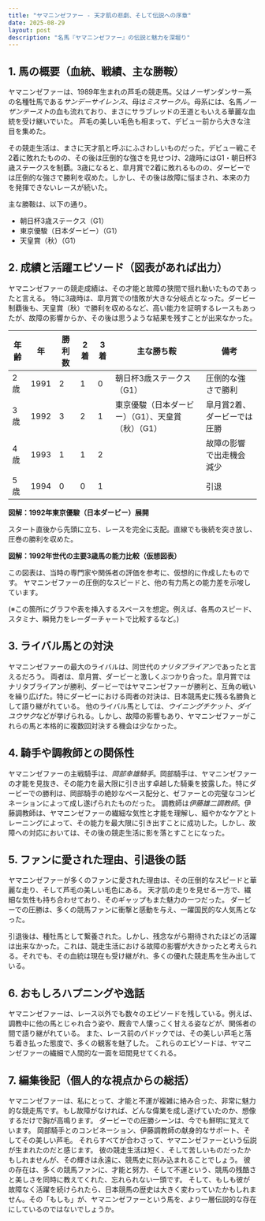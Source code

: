 ```yaml
---
title: "ヤマニンゼファー - 天才肌の悲劇、そして伝説への序章"
date: 2025-08-29
layout: post
description: "名馬『ヤマニンゼファー』の伝説と魅力を深堀り"
---
```


## 1. 馬の概要（血統、戦績、主な勝鞍）

ヤマニンゼファーは、1989年生まれの芦毛の競走馬。父はノーザンダンサー系の名種牡馬である*サンデーサイレンス*、母は*ミスサークル*。母系には、名馬*ノーザンテースト*の血も流れており、まさにサラブレッドの王道ともいえる華麗な血統を受け継いでいた。  芦毛の美しい毛色も相まって、デビュー前から大きな注目を集めた。

その競走生活は、まさに天才肌と呼ぶにふさわしいものだった。デビュー戦こそ2着に敗れたものの、その後は圧倒的な強さを見せつけ、2歳時にはG1・朝日杯3歳ステークスを制覇。3歳になると、皐月賞で2着に敗れるものの、ダービーでは圧倒的な強さで勝利を収めた。しかし、その後は故障に悩まされ、本来の力を発揮できないレースが続いた。

主な勝鞍は、以下の通り。

* 朝日杯3歳ステークス（G1）
* 東京優駿（日本ダービー）（G1）
* 天皇賞（秋）（G1）


## 2. 成績と活躍エピソード（図表があれば出力）

ヤマニンゼファーの競走成績は、その才能と故障の狭間で揺れ動いたものであったと言える。  特に3歳時は、皐月賞での惜敗が大きな分岐点となった。ダービー制覇後も、天皇賞（秋）で勝利を収めるなど、高い能力を証明するレースもあったが、故障の影響からか、その後は思うような結果を残すことが出来なかった。

| 年齢 | 年 | 勝利数 | 2着 | 3着 | 主な勝ち鞍 | 備考 |
|---|---|---|---|---|---|---|
| 2歳 | 1991 | 2 | 1 | 0 | 朝日杯3歳ステークス（G1） | 圧倒的な強さで勝利 |
| 3歳 | 1992 | 3 | 2 | 1 | 東京優駿（日本ダービー）（G1）、天皇賞（秋）（G1） | 皐月賞2着、ダービーでは圧勝 |
| 4歳 | 1993 | 1 | 1 | 2 |  | 故障の影響で出走機会減少 |
| 5歳 | 1994 | 0 | 0 | 1 |  |  引退 |


**図解：1992年東京優駿（日本ダービー）展開**

スタート直後から先頭に立ち、レースを完全に支配。直線でも後続を突き放し、圧巻の勝利を収めた。


**図解：1992年世代の主要3歳馬の能力比較（仮想図表）**

この図表は、当時の専門家や関係者の評価を参考に、仮想的に作成したものです。  ヤマニンゼファーの圧倒的なスピードと、他の有力馬との能力差を示唆しています。

(※この箇所にグラフや表を挿入するスペースを想定。例えば、各馬のスピード、スタミナ、瞬発力をレーダーチャートで比較するなど。)


## 3. ライバル馬との対決

ヤマニンゼファーの最大のライバルは、同世代の*ナリタブライアン*であったと言えるだろう。  両者は、皐月賞、ダービーと激しくぶつかり合った。皐月賞ではナリタブライアンが勝利、ダービーではヤマニンゼファーが勝利と、互角の戦いを繰り広げた。特にダービーにおける両者の対決は、日本競馬史に残る名勝負として語り継がれている。  他のライバル馬としては、*ウイニングチケット*、*ダイユウサク*などが挙げられる。しかし、故障の影響もあり、ヤマニンゼファーがこれらの馬と本格的に複数回対決する機会は少なかった。


## 4. 騎手や調教師との関係性

ヤマニンゼファーの主戦騎手は、*岡部幸雄騎手*。岡部騎手は、ヤマニンゼファーの才能を見抜き、その能力を最大限に引き出す卓越した騎乗を披露した。特にダービーでの勝利は、岡部騎手の絶妙なペース配分と、ゼファーとの完璧なコンビネーションによって成し遂げられたものだった。  調教師は*伊藤雄二調教師*。伊藤調教師は、ヤマニンゼファーの繊細な気性と才能を理解し、細やかなケアとトレーニングによって、その能力を最大限に引き出すことに成功した。しかし、故障への対応においては、その後の競走生活に影を落とすことになった。


## 5. ファンに愛された理由、引退後の話

ヤマニンゼファーが多くのファンに愛された理由は、その圧倒的なスピードと華麗な走り、そして芦毛の美しい毛色にある。  天才肌の走りを見せる一方で、繊細な気性も持ち合わせており、そのギャップもまた魅力の一つだった。  ダービーでの圧勝は、多くの競馬ファンに衝撃と感動を与え、一躍国民的な人気馬となった。

引退後は、種牡馬として繋養された。しかし、残念ながら期待されたほどの活躍は出来なかった。これは、競走生活における故障の影響が大きかったと考えられる。それでも、その血統は現在も受け継がれ、多くの優れた競走馬を生み出している。


## 6. おもしろハプニングや逸話

ヤマニンゼファーは、レース以外でも数々のエピソードを残している。例えば、調教中に他の馬とじゃれ合う姿や、厩舎で人懐っこく甘える姿などが、関係者の間で語り継がれている。  また、レース前のパドックでは、その美しい芦毛と落ち着き払った態度で、多くの観客を魅了した。  これらのエピソードは、ヤマニンゼファーの繊細で人間的な一面を垣間見せてくれる。


## 7. 編集後記（個人的な視点からの総括）

ヤマニンゼファーは、私にとって、才能と不運が複雑に絡み合った、非常に魅力的な競走馬です。もし故障がなければ、どんな偉業を成し遂げていたのか、想像するだけで胸が高鳴ります。  ダービーでの圧勝シーンは、今でも鮮明に覚えています。  岡部騎手とのコンビネーション、伊藤調教師の献身的なサポート、そしてその美しい芦毛。  それらすべてが合わさって、ヤマニンゼファーという伝説が生まれたのだと感じます。  彼の競走生活は短く、そして苦しいものだったかもしれませんが、その輝きは永遠に、競馬史に刻み込まれることでしょう。  彼の存在は、多くの競馬ファンに、才能と努力、そして不運という、競馬の残酷さと美しさを同時に教えてくれた、忘れられない一頭です。  そして、もしも彼が故障なく活躍を続けられたら、日本競馬の歴史は大きく変わっていたかもしれません。その「もしも」が、ヤマニンゼファーという馬を、より一層伝説的な存在にしているのではないでしょうか。
